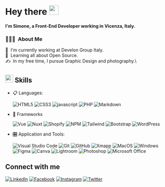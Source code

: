 <h1> Hey there <img src = "https://raw.githubusercontent.com/MartinHeinz/MartinHeinz/master/wave.gif" width = 30px> </h1>

#### I'm Simone, a Front-End Developer working in Vicenza, Italy.

### 👨🏻‍💻 &nbsp;About Me

💼 &nbsp;I'm currently working at Develon Group Italy.\
🌱 &nbsp;Learning all about Open Source.\
✍️ &nbsp;In my free time, I pursue Graphic Design and photography.\

## <img src="https://media2.giphy.com/media/QssGEmpkyEOhBCb7e1/giphy.gif?cid=ecf05e47a0n3gi1bfqntqmob8g9aid1oyj2wr3ds3mg700bl&rid=giphy.gif" width ="25"><b> Skills</b>

<p align="center">

- 📋 Languages:
    
    ![HTML5](https://img.shields.io/badge/html5-%23E34F26.svg?style=for-the-badge&logo=html5&logoColor=white)
    ![CSS3](https://img.shields.io/badge/css3-%231572B6.svg?style=for-the-badge&logo=css3&logoColor=white)
    ![javascript](https://img.shields.io/badge/javascript%20-%23323330.svg?&style=for-the-badge&logo=javascript&logoColor=%23F7DF1E)
    ![PHP](https://img.shields.io/badge/php-%23777BB4.svg?style=for-the-badge&logo=php&logoColor=white)
    ![Markdown](https://img.shields.io/badge/markdown-%23000000.svg?style=for-the-badge&logo=markdown&logoColor=white)
   
    
- 🎨 Frameworks

   ![Vue](https://img.shields.io/badge/Vue.js-35495E?style=for-the-badge&logo=vuedotjs&logoColor=4FC08D)
   ![Nuxt](https://img.shields.io/badge/Nuxt.js-35495E?style=for-the-badge&logo=nuxtdotjs)
   ![Shopify](https://img.shields.io/badge/shopify-95BF47?style=for-the-badge&logo=shopify&logoColor=FFFFFF)
   ![NPM](https://img.shields.io/badge/npm-CB3837?style=for-the-badge&logo=npm&logoColor=white)
   ![Tailwind](https://img.shields.io/badge/Tailwind_CSS-38B2AC?style=for-the-badge&logo=tailwind-css&logoColor=white)
   ![Bootstrap](https://img.shields.io/badge/bootstrap%20-%23563D7C.svg?&style=for-the-badge&logo=bootstrap&logoColor=white)
   ![WordPress](https://img.shields.io/badge/WordPress-%23117AC9.svg?style=for-the-badge&logo=WordPress&logoColor=white)
    
    
- 🎛️ Application and Tools:

    ![Visual Studio Code](https://img.shields.io/badge/Visual%20Studio%20Code-0078d7.svg?style=for-the-badge&logo=visual-studio-code&logoColor=white)
    ![Git](https://img.shields.io/badge/git-%23F05033.svg?style=for-the-badge&logo=git&logoColor=white)
    ![GitHub](https://img.shields.io/badge/github-%23121011.svg?style=for-the-badge&logo=github&logoColor=white)
    ![Xmapp](https://img.shields.io/badge/Xampp-F37623?style=for-the-badge&logo=xampp&logoColor=white)
    ![MacOS](https://img.shields.io/badge/apple-%23121011?style=for-the-badge&logo=apple&logoColor=white)
    ![Windows](https://img.shields.io/badge/Windows-0078D6?style=for-the-badge&logo=windows&logoColor=white)
    ![Figma](https://img.shields.io/badge/figma-F7F7F7.svg?style=for-the-badge&logo=figma)
    ![Canva](https://img.shields.io/badge/Canva-%2300C4CC.svg?style=for-the-badge&logo=Canva&logoColor=white)
    ![Lightroom](https://img.shields.io/badge/lightroom-001833.svg?style=for-the-badge&logo=adobelightroom)
    ![Photoshop](https://img.shields.io/badge/photoshop-001833.svg?style=for-the-badge&logo=adobephotoshop)
    ![Microsoft Office](https://img.shields.io/badge/Microsoft_Office-D83B01?style=for-the-badge&logo=microsoft-office&logoColor=white)
    
</p>

## Connect with me

[![LinkedIn](https://img.shields.io/badge/linkedin-0077b5.svg?&style=for-the-badge&logo=linkedin&logoColor=white)](https://www.linkedin.com/in/simone-galiotto)
[![Facebook](https://img.shields.io/badge/facebook-%231877F2.svg?&style=for-the-badge&logo=facebook&logoColor=white)](https://www.facebook.com/simone.galiotto.5/)
[![Instagram](https://img.shields.io/badge/instagram-e1306c.svg?&style=for-the-badge&logo=instagram&logoColor=white)](https://instagram.com/simonegaliotto)
[![Twitter](https://img.shields.io/badge/twitter-1da1f2.svg?&style=for-the-badge&logo=twitter&logoColor=white)](https://twitter.com/simonegaliotto)
